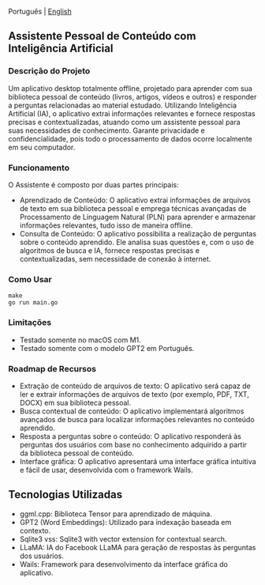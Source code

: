 Português | [English](README.md)

## Assistente Pessoal de Conteúdo com Inteligência Artificial

### Descrição do Projeto

Um aplicativo desktop totalmente offline, projetado para aprender com sua biblioteca pessoal de conteúdo (livros, artigos, vídeos e outros) e responder a perguntas relacionadas ao material estudado. Utilizando Inteligência Artificial (IA), o aplicativo extrai informações relevantes e fornece respostas precisas e contextualizadas, atuando como um assistente pessoal para suas necessidades de conhecimento. 
Garante privacidade e confidencialidade, pois todo o processamento de dados ocorre localmente em seu computador.

### Funcionamento
O Assistente é composto por duas partes principais:

- Aprendizado de Conteúdo: O aplicativo extrai informações de arquivos de texto em sua biblioteca pessoal e emprega técnicas avançadas de Processamento de Linguagem Natural (PLN) para aprender e armazenar informações relevantes, tudo isso de maneira offline.
- Consulta de Conteúdo: O aplicativo possibilita a realização de perguntas sobre o conteúdo aprendido. Ele analisa suas questões e, com o uso de algoritmos de busca e IA, fornece respostas precisas e contextualizadas, sem necessidade de conexão à internet.


### Como Usar
```
make
go run main.go
```

### Limitações
- Testado somente no macOS com M1.
- Testado somente com o modelo GPT2 em Português.

### Roadmap de Recursos
- Extração de conteúdo de arquivos de texto: O aplicativo será capaz de ler e extrair informações de arquivos de texto (por exemplo, PDF, TXT, DOCX) em sua biblioteca pessoal.
- Busca contextual de conteúdo: O aplicativo implementará algoritmos avançados de busca para localizar informações relevantes no conteúdo aprendido.
- Resposta a perguntas sobre o conteúdo: O aplicativo responderá às perguntas dos usuários com base no conhecimento adquirido a partir da biblioteca pessoal de conteúdo.
- Interface gráfica: O aplicativo apresentará uma interface gráfica intuitiva e fácil de usar, desenvolvida com o framework Wails.

## Tecnologias Utilizadas

- ggml.cpp: Biblioteca Tensor para aprendizado de máquina.
- GPT2 (Word Embeddings): Utilizado para indexação baseada em contexto.
- Sqlite3 vss: Sqlite3 with vector extension for contextual search.
- LLaMA: IA do Facebook LLaMA para geração de respostas às perguntas dos usuários.
- Wails: Framework para desenvolvimento da interface gráfica do aplicativo.
